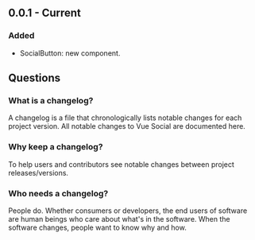 ## 0.0.1 - Current

### Added

- SocialButton: new component.

## Questions

### What is a changelog?

A changelog is a file that chronologically lists notable changes for each project version. All notable changes to Vue Social are documented here.

### Why keep a changelog?

To help users and contributors see notable changes between project releases/versions.

### Who needs a changelog?

People do. Whether consumers or developers, the end users of software are human beings who care about what's in the software. When the software changes, people want to know why and how.
